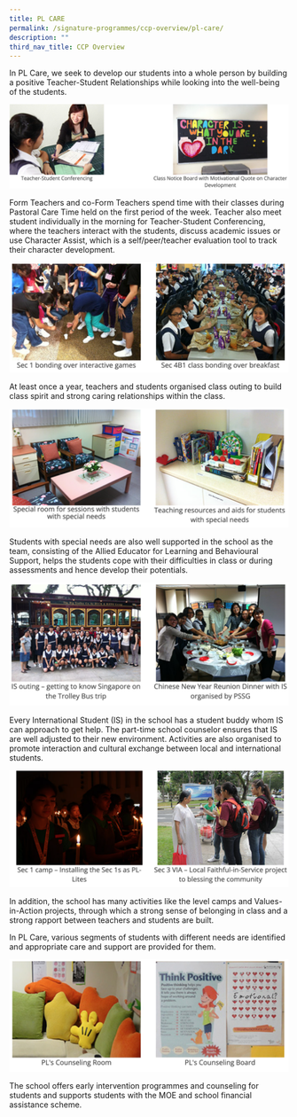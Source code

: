 ```yaml
---
title: PL CARE
permalink: /signature-programmes/ccp-overview/pl-care/
description: ""
third_nav_title: CCP Overview
---
```

In PL Care, we seek to develop our students into a whole person by building a positive Teacher-Student Relationships while looking into the well-being of the students.

![](/images/care1.png)

Form Teachers and co-Form Teachers spend time with their classes during Pastoral Care Time held on the first period of the week. Teacher also meet student individually in the morning for Teacher-Student Conferencing, where the teachers interact with the students, discuss academic issues or use Character Assist, which is a self/peer/teacher evaluation tool to track their character development.

![](/images/care2.png)

At least once a year, teachers and students organised class outing to build class spirit and strong caring relationships within the class.

![](/images/care3.png)

Students with special needs are also well supported in the school as the team, consisting of the Allied Educator for Learning and Behavioural Support, helps the students cope with their difficulties in class or during assessments and hence develop their potentials.

![](/images/care4.png)

Every International Student (IS) in the school has a student buddy whom IS can approach to get help. The part-time school counselor ensures that IS are well adjusted to their new environment. Activities are also organised to promote interaction and cultural exchange between local and international students.

![](/images/care5.png)

In addition, the school has many activities like the level camps and Values-in-Action projects, through which a strong sense of belonging in class and a strong rapport between teachers and students are built.

  

In PL Care, various segments of students with different needs are identified and appropriate care and support are provided for them.

![](/images/care6.png)

The school offers early intervention programmes and counseling for students and supports students with the MOE and school financial assistance scheme.